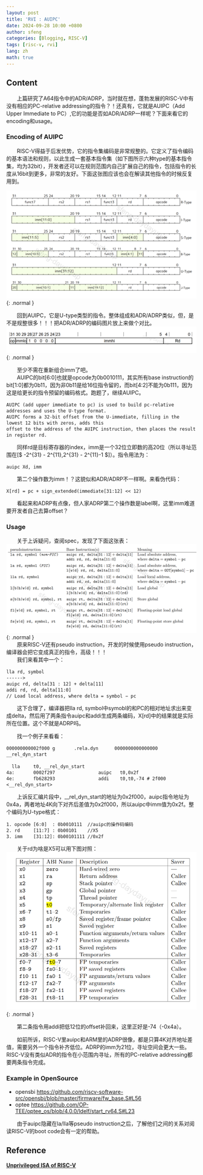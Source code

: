 ```yaml
---
layout: post
title: 'RVI : AUIPC'
date: 2024-09-28 10:00 +0800
author: sfeng
categories: [Blogging, RISC-V]
tags: [risc-v, rvi]
lang: zh
math: true
---
```


## Content
&emsp;&emsp;上篇研究了A64指令中的ADR/ADRP，当时就在想，蓬勃发展的RISC-V中有没有相应的PC-relative addressing的指令？！还真有，它就是AUIPC（Add Upper Immediate to PC）,它的功能是否如ADR/ADRP一样呢？下面来看它的encoding和usage。  

### Encoding of AUIPC
&emsp;&emsp;RISC-V得益于后发优势，它的指令集编码是非常规整的。它定义了指令编码的基本语法和规则，以此生成一套基本指令集（如下图所示六种type的基本指令集，均为32bit），开发者还可以在规则范围内自己扩展自己的指令，包括指令的长度从16bit到更多，非常的友好。下面这张图应该也会在解读其他指令的时候反复用到。  

![Desktop View](/assets/img/rvi/rvi_isa.png){: .normal }  

&emsp;&emsp;回到AUIPC，它是U-type类型的指令。整体组成和ADR/ADRP类似，但，是不是规整很多！！！把ADR/ADRP的编码图片放上来做个对比。  
![Desktop View](/assets/img/a64/a64_isa_dp_pcrel_encode.png){: .normal } 

&emsp;&emsp;至少不需在重新组合imm了吧。  
&emsp;&emsp;AUIPC的bit[6:0]也就是opcode为0b0010111，其实所有base instruction的bit[1:0]都为0b11，因为非0b11是给16位指令留的，而bit[4:2]不能为0b111，因为这是给更长的指令预留的编码格式。跑题了，继续AUIPC。  
```
AUIPC (add upper immediate to pc) is used to build pc-relative addresses and uses the U-type format.
AUIPC forms a 32-bit offset from the U-immediate, filling in the lowest 12 bits with zeros, adds this
offset to the address of the AUIPC instruction, then places the result in register rd.
```  
&emsp;&emsp;同样rd是目标寄存器的index，imm是一个32位立即数的高20位（所以寻址范围在[$ -2^{31} - 2^{11},2^{31} - 2^{11}-1 $]）。指令用法为：  
```
auipc Xd, imm
```    
&emsp;&emsp;第二个操作数为imm！？这貌似和ADR/ADRP不一样啊。来看伪代码：  
```
X[rd] = pc + sign_extended(immediate[31:12] << 12)
```  
&emsp;&emsp;看起来和ADRP有点像，但人家ADRP第二个操作数是label啊，这里imm难道要开发者自己去算offset？  

### Usage
&emsp;&emsp;关于上诉疑问，查阅spec，发现了下面这张表：  
![Desktop View](/assets/img/rvi/pseudo_instruction_auipc.png){: .normal }  
&emsp;&emsp;原来RISC-V还有pseudo instruction，开发的时候使用pseudo instruction，编译器会把它变成真正的指令，高级！！！  
&emsp;&emsp;我们来看其中一个：  
```
lla rd, symbol
------>
auipc rd, delta[31 : 12] + delta[11]
addi rd, rd, delta[11:0]
// Load local address, where delta = symbol − pc
```  
&emsp;&emsp;这下合理了，编译器把lla rd, symbol中symobl的和PC的相对地址求出来变成delta，然后用了两条指令auipc和addi生成两条编码，X[rd]中的结果就是实际所在位置。这个不就是ADRP吗。  

&emsp;&emsp;找一个例子来看看：  
```
000000000002f000 g       .rela.dyn      0000000000000000 __rel_dyn_start

  lla     t0, __rel_dyn_start
4a:       0002f297                auipc   t0,0x2f
4e:       fb628293                addi    t0,t0,-74 # 2f000 <__rel_dyn_start>
```  
&emsp;&emsp;上诉反汇编片段中，__rel_dyn_start的地址为0x2f000，auipc指令地址为0x4a，两者地址4K向下对齐后差值为0x2f000，所以auipc中imm值为0x2f。整个编码为U-type格式：  
```
1. opcode [6:0]  : 0b0010111  //auipc的操作码编码
2. rd     [11:7] : 0b00101    //X5
3. imm    [31:12]: 0b00101111 //0x2f
```  
&emsp;&emsp;关于rd为啥是X5可以用下图对照：  
![Desktop View](/assets/img/rvi/riscv-gpr.png){: .normal }   

&emsp;&emsp;第二条指令用addi把低12位的offset补回来，这里正好是-74（-0x4a）。  

&emsp;&emsp;如前所诉，RISC-V里auipc和ARM里的ADRP很像，都是只算4K对齐地址差值，需要另外一个指令补齐低位。ADRP的imm为21位，寻址空间会更大一些。RISC-V没有类似ADR的指令在小范围内寻址，所有的PC-relative addressing都要两条指令完成。  

### Example in OpenSource
- opensbi <https://github.com/riscv-software-src/opensbi/blob/master/firmware/fw_base.S#L56>  
- optee <https://github.com/OP-TEE/optee_os/blob/4.0.0/ldelf/start_rv64.S#L23>  


&emsp;&emsp;由于auipc隐藏在la/lla等pseudo instruction之后，了解他们之间的关系对阅读RISC-V的boot code会有一定的帮助。  

## Reference
[**Unprivileged ISA of RISC-V**](https://github.com/riscv/riscv-isa-manual/releases/download/20240411/unpriv-isa-asciidoc.pdf)  